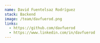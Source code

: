 ```yaml
---
name: David Fuentelsaz Rodríguez 
stack: Backend 
image: /team/davfuerod.png
links:
  - https://github.com/davfuerod
  - https://www.linkedin.com/in/davfuerod
---
```

